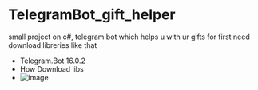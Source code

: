 # TelegramBot_gift_helper
small project on c#, telegram bot  which helps u with ur gifts
for first need download libreries like that
* Telegram.Bot 16.0.2
* How Download libs
* ![image](https://github.com/user-attachments/assets/8b69be8e-04f2-403f-90a7-07cff18c7797)

